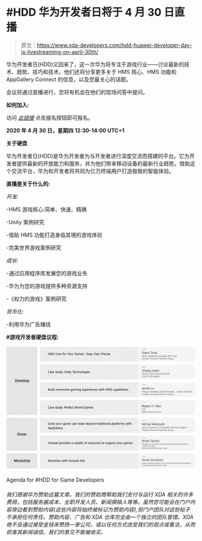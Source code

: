 # #HDD 华为开发者日将于 4 月 30 日直播

> 原文：<https://www.xda-developers.com/hdd-huawei-developer-day-is-livestreaming-on-april-30th/>

华为开发者日(HDD)又回来了，这一次华为将专注于游戏行业——讨论最新的技术、趋势、技巧和技术。他们还将分享更多关于 HMS 核心、HMS 功能和 AppGallery Connect 的信息，以及您最关心的话题。

会议将通过直播进行，您将有机会在他们的现场问答中提问。

**如何加入:**

访问 *[此链接](https://developer.huawei.com/consumer/en/activity/detail/101587654757565514?Channelname=HuoDong6)* 点击报名按钮即可报名。

**2020 年 4 月 30 日，星期四** **12:30-14:00 UTC+1**

**关于硬盘**

华为开发者日(HDD)是华为开发者为与开发者进行深度交流而搭建的平台。它为开发者提供最新的开放能力和服务，并为他们带来移动设备的最新行业趋势。借助这个交流平台，华为和开发者将共同为亿万终端用户打造极致的智能体验。

**直播是关于什么的:**

*开发:*

-HMS 游戏核心:简单、快速、精确

-Unity 案例研究

-借助 HMS 功能打造身临其境的游戏体验

-完美世界游戏案例研究

*成长:*

-通过应用程序库发展您的游戏业务

-华为为您的游戏提供多种资源支持

-《权力的游戏》案例研究

*货币化:*

-利用华为广告赚钱

**#游戏开发者硬盘议程:**

 <picture>![](img/b19e7f52857ddbd796bc59be9178c311.png)</picture> 

Agenda for #HDD for Game Developers

###### 我们感谢华为赞助这篇文章。我们的赞助商帮助我们支付与运行 XDA 相关的许多费用，包括服务器成本、全职开发人员、新闻撰稿人等等。虽然您可能会在门户内容旁边看到赞助内容(这些内容将始终被标记为赞助内容),但门户团队对这些帖子不承担任何责任。赞助内容、广告和 XDA 仓库完全由一个独立的团队管理。XDA 绝不会通过接受金钱来赞扬一家公司，或以任何方式改变我们的观点或看法，从而损害其新闻诚信。我们的意见不能被收买。